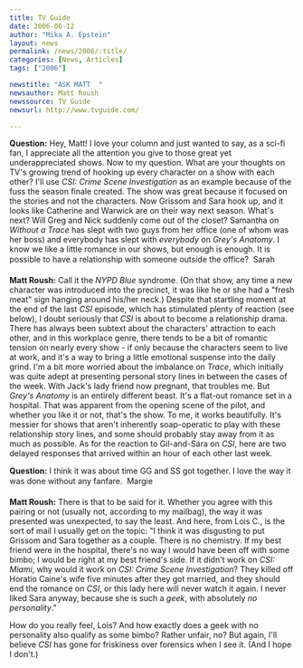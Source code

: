 ```yaml
---
title: TV Guide
date: 2006-06-12
author: "Mika A. Epstein"
layout: news
permalink: /news/2006/:title/
categories: [News, Articles]
tags: ["2006"]

newstitle: "ASK MATT  "
newsauthor: Matt Roush  
newssource: TV Guide  
newsurl: http://www.tvguide.com/  

---
```


**Question:** Hey, Matt! I love your column and just wanted to say, as a sci-fi fan, I appreciate all the attention you give to those great yet underappreciated shows. Now to my question. What are your thoughts on TV's growing trend of hooking up every character on a show with each other? I'll use *CSI: Crime Scene Investigation* as an example because of the fuss the season finale created. The show was great because it focused on the stories and not the characters. Now Grissom and Sara hook up, and it looks like Catherine and Warwick are on their way next season. What's next? Will Greg and Nick suddenly come out of the closet? Samantha on *Without a Trace* has slept with two guys from her office (one of whom was her boss) and everybody has slept with *everybody* on *Grey's Anatomy*. I know we like a little romance in our shows, but enough is enough. It is possible to have a relationship with someone outside the office?&nbsp;&nbsp;Sarah

**Matt Roush:** Call it the *NYPD Blue* syndrome. (On that show, any time a new character was introduced into the precinct, it was like&nbsp;he or she&nbsp;had a "fresh meat" sign hanging around&nbsp;his/her neck.) Despite that startling moment at the end of the last *CSI* episode, which has stimulated plenty of reaction (see below), I doubt seriously that *CSI* is about to become a relationship drama. There has always been subtext about the characters' attraction to each other, and in this workplace genre, there tends to be a bit of romantic tension on nearly every show - if only because the characters seem to live at work, and it's a way to bring a little emotional suspense into the daily grind. I'm a&nbsp;bit more worried about the imbalance on *Trace*, which initially was quite adept at presenting personal story lines in between the cases of the week. With Jack's lady friend now pregnant, that troubles me. But *Grey's Anatomy* is an entirely different beast. It's a flat-out romance set in a hospital. That was apparent from the opening scene of the pilot, and whether you like it or not, that's the show. To me, it works beautifully. It's messier for shows that aren't inherently soap-operatic to play with these relationship story lines, and some should probably stay away from it as much as possible. As for the reaction to Gil-and-Sara on *CSI*, here are two delayed responses that arrived within an hour of each other last week.

**Question:** I think it was about time GG and SS got together. I love the way it was done without any fanfare.&nbsp;&nbsp;Margie

**Matt Roush:** There is that to be said for it. Whether you agree with this pairing or not (usually not, according to my mailbag), the way it was presented was unexpected, to say the least. And here, from Lois C., is the sort of mail I usually get on the topic: "I think it was disgusting to put Grissom and Sara together as a couple. There is no chemistry. If my best friend were in the hospital, there's no way I would have been off with some bimbo; I would be right at my best friend's side. If it didn't work on *CSI: Miami*, why&nbsp;would it work on *CSI: Crime Scene Investigation*? They killed off Horatio Caine's wife five minutes after they got married, and they should end the romance on *CSI*, or this lady here will never watch it again. I never liked Sara anyway, because she is such a *geek*, with absolutely *no personality*." 

How do you really feel, Lois? And how exactly does a geek with no personality also qualify as some bimbo? Rather unfair, no? But again, I'll believe *CSI* has gone for friskiness over forensics when I see it. (And I hope I don't.)

